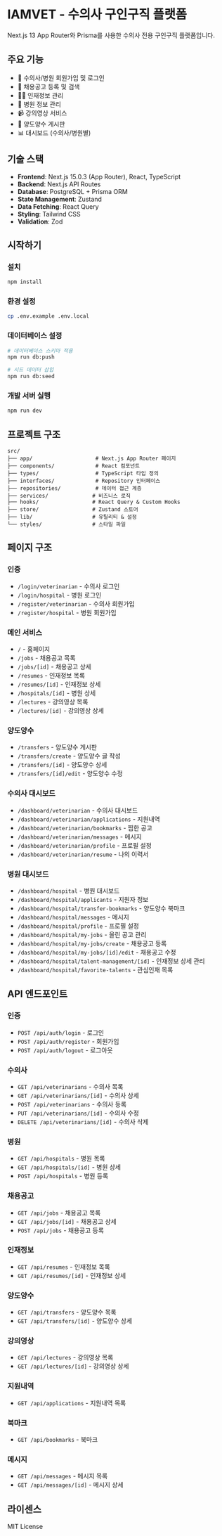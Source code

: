 # IAMVET - 수의사 구인구직 플랫폼

Next.js 13 App Router와 Prisma를 사용한 수의사 전용 구인구직 플랫폼입니다.

## 주요 기능

- 🔐 수의사/병원 회원가입 및 로그인
- 💼 채용공고 등록 및 검색
- 👨‍⚕️ 인재정보 관리
- 🏥 병원 정보 관리
- 📹 강의영상 서비스
- 🔄 양도양수 게시판
- 📊 대시보드 (수의사/병원별)

## 기술 스택

- **Frontend**: Next.js 15.0.3 (App Router), React, TypeScript
- **Backend**: Next.js API Routes
- **Database**: PostgreSQL + Prisma ORM
- **State Management**: Zustand
- **Data Fetching**: React Query
- **Styling**: Tailwind CSS
- **Validation**: Zod

## 시작하기

### 설치

```bash
npm install
```

### 환경 설정

```bash
cp .env.example .env.local
```

### 데이터베이스 설정

```bash
# 데이터베이스 스키마 적용
npm run db:push

# 시드 데이터 삽입
npm run db:seed
```

### 개발 서버 실행

```bash
npm run dev
```

## 프로젝트 구조

```
src/
├── app/                    # Next.js App Router 페이지
├── components/             # React 컴포넌트
├── types/                  # TypeScript 타입 정의
├── interfaces/             # Repository 인터페이스
├── repositories/           # 데이터 접근 계층
├── services/              # 비즈니스 로직
├── hooks/                 # React Query & Custom Hooks
├── store/                 # Zustand 스토어
├── lib/                   # 유틸리티 & 설정
└── styles/                # 스타일 파일
```

## 페이지 구조

### 인증

- `/login/veterinarian` - 수의사 로그인
- `/login/hospital` - 병원 로그인
- `/register/veterinarian` - 수의사 회원가입
- `/register/hospital` - 병원 회원가입

### 메인 서비스

- `/` - 홈페이지
- `/jobs` - 채용공고 목록
- `/jobs/[id]` - 채용공고 상세
- `/resumes` - 인재정보 목록
- `/resumes/[id]` - 인재정보 상세
- `/hospitals/[id]` - 병원 상세
- `/lectures` - 강의영상 목록
- `/lectures/[id]` - 강의영상 상세

### 양도양수

- `/transfers` - 양도양수 게시판
- `/transfers/create` - 양도양수 글 작성
- `/transfers/[id]` - 양도양수 상세
- `/transfers/[id]/edit` - 양도양수 수정

### 수의사 대시보드

- `/dashboard/veterinarian` - 수의사 대시보드
- `/dashboard/veterinarian/applications` - 지원내역
- `/dashboard/veterinarian/bookmarks` - 찜한 공고
- `/dashboard/veterinarian/messages` - 메시지
- `/dashboard/veterinarian/profile` - 프로필 설정
- `/dashboard/veterinarian/resume` - 나의 이력서

### 병원 대시보드

- `/dashboard/hospital` - 병원 대시보드
- `/dashboard/hospital/applicants` - 지원자 정보
- `/dashboard/hospital/transfer-bookmarks` - 양도양수 북마크
- `/dashboard/hospital/messages` - 메시지
- `/dashboard/hospital/profile` - 프로필 설정
- `/dashboard/hospital/my-jobs` - 올린 공고 관리
- `/dashboard/hospital/my-jobs/create` - 채용공고 등록
- `/dashboard/hospital/my-jobs/[id]/edit` - 채용공고 수정
- `/dashboard/hospital/talent-management/[id]` - 인재정보 상세 관리
- `/dashboard/hospital/favorite-talents` - 관심인재 목록

## API 엔드포인트

### 인증

- `POST /api/auth/login` - 로그인
- `POST /api/auth/register` - 회원가입
- `POST /api/auth/logout` - 로그아웃

### 수의사

- `GET /api/veterinarians` - 수의사 목록
- `GET /api/veterinarians/[id]` - 수의사 상세
- `POST /api/veterinarians` - 수의사 등록
- `PUT /api/veterinarians/[id]` - 수의사 수정
- `DELETE /api/veterinarians/[id]` - 수의사 삭제

### 병원

- `GET /api/hospitals` - 병원 목록
- `GET /api/hospitals/[id]` - 병원 상세
- `POST /api/hospitals` - 병원 등록

### 채용공고

- `GET /api/jobs` - 채용공고 목록
- `GET /api/jobs/[id]` - 채용공고 상세
- `POST /api/jobs` - 채용공고 등록

### 인재정보

- `GET /api/resumes` - 인재정보 목록
- `GET /api/resumes/[id]` - 인재정보 상세

### 양도양수

- `GET /api/transfers` - 양도양수 목록
- `GET /api/transfers/[id]` - 양도양수 상세

### 강의영상

- `GET /api/lectures` - 강의영상 목록
- `GET /api/lectures/[id]` - 강의영상 상세

### 지원내역

- `GET /api/applications` - 지원내역 목록

### 북마크

- `GET /api/bookmarks` - 북마크

### 메시지

- `GET /api/messages` - 메시지 목록
- `GET /api/messages/[id]` - 메시지 상세

## 라이센스

MIT License
